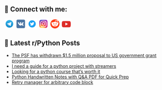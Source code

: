 ## 🔎 Connect with me:
[<img src="https://github.com/bullbesh/bullbesh/blob/main/images/Telegram.png" width="32" height="32" />](https://t.me/bullbesh)
[<img src="https://github.com/bullbesh/bullbesh/blob/main/images/VK.png" width="32" height="32" />](https://vk.com/bullbesh)
[<img src="https://github.com/bullbesh/bullbesh/blob/main/images/Twitter.png" width="32" height="32" />](https://twitter.com/bullbesh1)
[<img src="https://github.com/bullbesh/bullbesh/blob/main/images/Instagram.png" width="32" height="32" />](https://www.instagram.com/bullbesh)
[<img src="https://github.com/bullbesh/bullbesh/blob/main/images/Reddit.png" width="32" height="32" />](https://www.reddit.com/user/bullbesh)
[<img src="https://github.com/bullbesh/bullbesh/blob/main/images/YouTube.png" width="32" height="32" />](https://www.youtube.com/channel/UCtfjRs6uzgq5mfm8S06WTcg)

## 📕 Latest r/Python Posts
<!-- BLOG-POST-LIST:START -->
- [The PSF has withdrawn $1.5 million proposal to US government grant program](https://www.reddit.com/r/Python/comments/1ohh6v2/the_psf_has_withdrawn_15_million_proposal_to_us/)
- [I need a guide for a python project with streamers](https://www.reddit.com/r/Python/comments/1ohgz5z/i_need_a_guide_for_a_python_project_with_streamers/)
- [Looking for a python course that’s worth it](https://www.reddit.com/r/Python/comments/1ohe75v/looking_for_a_python_course_thats_worth_it/)
- [Python Handwritten Notes with Q&amp;A PDF for Quick Prep](https://www.reddit.com/r/Python/comments/1ohe4xu/python_handwritten_notes_with_qa_pdf_for_quick/)
- [Retry manager for arbitrary code block](https://www.reddit.com/r/Python/comments/1ohczpq/retry_manager_for_arbitrary_code_block/)
<!-- BLOG-POST-LIST:END -->

